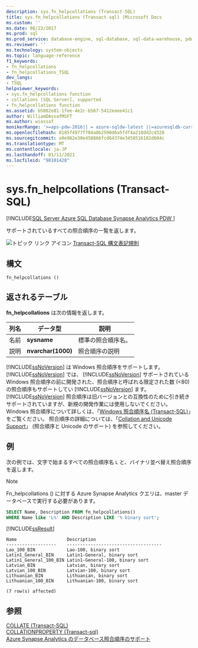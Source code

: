 ```yaml
---
description: sys.fn_helpcollations (Transact-SQL)
title: sys.fn_helpcollations (Transact-sql) |Microsoft Docs
ms.custom: ''
ms.date: 08/23/2017
ms.prod: sql
ms.prod_service: database-engine, sql-database, sql-data-warehouse, pdw
ms.reviewer: ''
ms.technology: system-objects
ms.topic: language-reference
f1_keywords:
- fn_helpcollations
- fn_helpcollations_TSQL
dev_langs:
- TSQL
helpviewer_keywords:
- sys.fn_helpcollations function
- collations [SQL Server], supported
- fn_helpcollations function
ms.assetid: b5082e81-1fee-4e2c-b567-5412eaee41c1
author: WilliamDAssafMSFT
ms.author: wiassaf
monikerRange: '>=aps-pdw-2016|| = azure-sqldw-latest ||=azuresqldb-current||>=sql-server-2016||>=sql-server-linux-2017||=azuresqldb-mi-current'
ms.openlocfilehash: 8185f4977f784a0b2590d6a5fdf4a210dd2cd328
ms.sourcegitcommit: a9e982e30e458866fcd64374e3458516182d604c
ms.translationtype: MT
ms.contentlocale: ja-JP
ms.lasthandoff: 01/11/2021
ms.locfileid: "98101428"
---
```

# <a name="sysfn_helpcollations-transact-sql"></a>sys.fn_helpcollations (Transact-SQL)

[!INCLUDE[SQL Server Azure SQL Database Synapse Analytics PDW ](../../includes/applies-to-version/sql-asdb-asdbmi-asa-pdw.md)]

  サポートされているすべての照合順序の一覧を返します。  
  
 ![トピック リンク アイコン](../../database-engine/configure-windows/media/topic-link.gif "トピック リンク アイコン") [Transact-SQL 構文表記規則](../../t-sql/language-elements/transact-sql-syntax-conventions-transact-sql.md)  
  
## <a name="syntax"></a>構文  
  
```
fn_helpcollations ()  
```  
  
## <a name="tables-returned"></a>返されるテーブル

 **fn_helpcollations** は次の情報を返します。  
  
|列名|データ型|説明|  
|-----------------|---------------|-----------------|  
|名前|**sysname**|標準の照合順序名。|  
|説明|**nvarchar(1000)**|照合順序の説明|  
  
 [!INCLUDE[ssNoVersion](../../includes/ssnoversion-md.md)] は Windows 照合順序をサポートします。 [!INCLUDE[ssNoVersion](../../includes/ssnoversion-md.md)] では、 [!INCLUDE[ssNoVersion](../../includes/ssnoversion-md.md)] サポートされている Windows 照合順序の前に開発された、照合順序と呼ばれる限定された数 (<80) の照合順序もサポートしてい [!INCLUDE[ssNoVersion](../../includes/ssnoversion-md.md)] ます。 [!INCLUDE[ssNoVersion](../../includes/ssnoversion-md.md)] 照合順序は旧バージョンとの互換性のために引き続きサポートされていますが、新規の開発作業には使用しないでください。 Windows 照合順序について詳しくは、「[Windows 照合順序名 &#40;Transact-SQL&#41;](../../t-sql/statements/windows-collation-name-transact-sql.md)」をご覧ください。 照合順序の詳細については、「[Collation and Unicode Support](../../relational-databases/collations/collation-and-unicode-support.md)」 (照合順序と Unicode のサポート) を参照してください。  
  
## <a name="examples"></a>例

 次の例では、文字で始まるすべての照合順序名 `L` と、バイナリ並べ替え照合順序を返します。

> [!Note]
> Fn_helpcollations () に対する Azure Synapse Analytics クエリは、master データベースで実行する必要があります。  
  
```sql  
SELECT Name, Description FROM fn_helpcollations()  
WHERE Name like 'L%' AND Description LIKE '% binary sort';  
```  
  
 [!INCLUDE[ssResult](../../includes/ssresult-md.md)]  
  
 ```
 Name                   Description  
 -------------------    ------------------------------------  
 Lao_100_BIN            Lao-100, binary sort  
 Latin1_General_BIN     Latin1-General, binary sort  
 Latin1_General_100_BIN Latin1-General-100, binary sort  
 Latvian_BIN            Latvian, binary sort  
 Latvian_100_BIN        Latvian-100, binary sort  
 Lithuanian_BIN         Lithuanian, binary sort  
 Lithuanian_100_BIN     Lithuanian-100, binary sort  
  
 (7 row(s) affected)  
 ```
  
## <a name="see-also"></a>参照

[COLLATE &#40;Transact-SQL&#41;](~/t-sql/statements/collations.md)   
[COLLATIONPROPERTY &#40;Transact-sql&#41;](../../t-sql/functions/collation-functions-collationproperty-transact-sql.md)  
[Azure Synapse Analytics のデータベース照合順序のサポート](https://azure.microsoft.com/blog/database-collation-support-for-azure-sql-data-warehouse-2)  
